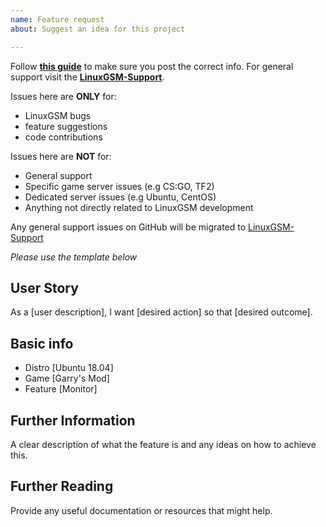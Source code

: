 ```yaml
---
name: Feature request
about: Suggest an idea for this project

---
```

Follow **[this guide](https://linuxgsm.com/support/#guide)** to make sure you post the correct info.
For general support visit the **[LinuxGSM-Support](https://github.com/GameServerManagers/LinuxGSM-Support)**.

Issues here are **ONLY** for:
* LinuxGSM bugs
* feature suggestions
* code contributions

Issues here are **NOT** for:
* General support
* Specific game server issues (e.g CS:GO, TF2)
* Dedicated server issues (e.g Ubuntu, CentOS)
* Anything not directly related to LinuxGSM development

Any general support issues on GitHub will be migrated to [LinuxGSM-Support](https://github.com/GameServerManagers/LinuxGSM-Support)

*Please use the template below*

## User Story

As a [user description], I want [desired action] so that [desired outcome].

## Basic info

- Distro \[Ubuntu 18.04]
- Game \[Garry's Mod]
- Feature \[Monitor]

## Further Information

A clear description of what the feature is and any ideas on how to achieve this.

## Further Reading

Provide any useful documentation or resources that might help.
